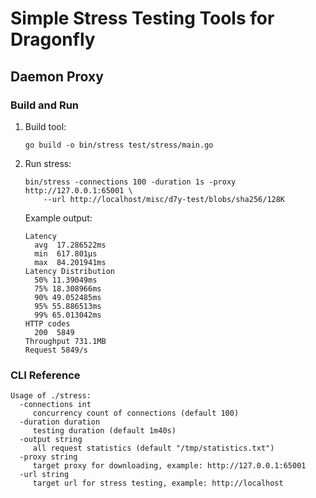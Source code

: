 # Simple Stress Testing Tools for Dragonfly

## Daemon Proxy

### Build and Run

1. Build tool:

    ```shell
    go build -o bin/stress test/stress/main.go
    ```

2. Run stress:

    ```shell
    bin/stress -connections 100 -duration 1s -proxy http://127.0.0.1:65001 \
        --url http://localhost/misc/d7y-test/blobs/sha256/128K
    ```

    Example output:

    ```text
    Latency
      avg  17.286522ms
      min  617.801µs
      max  84.201941ms
    Latency Distribution
      50% 11.39049ms
      75% 18.308966ms
      90% 49.052485ms
      95% 55.886513ms
      99% 65.013042ms
    HTTP codes
      200  5849
    Throughput 731.1MB
    Request 5849/s
    ```

### CLI Reference

```text
Usage of ./stress:
  -connections int
     concurrency count of connections (default 100)
  -duration duration
     testing duration (default 1m40s)
  -output string
     all request statistics (default "/tmp/statistics.txt")
  -proxy string
     target proxy for downloading, example: http://127.0.0.1:65001
  -url string
     target url for stress testing, example: http://localhost
```
